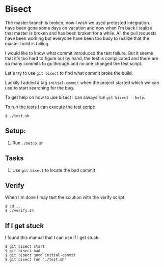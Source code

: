 # Bisect

The master branch is broken, now I wish we used pretested integration. I have been gone some days on vacation and now when I'm back I realize that master is broken and has been broken for a while. All the pull requests have been working but everyone have been too busy to realize that the master build is failing.

I would like to know what commit introduced the test failure. But it seems that it's too hard to figure out by hand, the test is complicated and there are so many commits to go through and no one changed the test script.

Let's try to use `git bisect` to find what commit broke the build.

Luckily I added a tag `initial-commit` when the project started which we can use to start searching for the bug.

To get help on how to use bisect I can always run `git bisect --help`.

To run the tests I can execute the test script:
```
$ ./test.sh
```
## Setup:

1. Run `./setup.sh`

## Tasks

1. Use `git bisect` to locate the bad commit

## Verify

When I'm done I may test the solution with the verify script

```
$ cd ..
$ ./verify.sh
```

## If I get stuck

I found this manual that I can use if I get stuck:


```
$ git bisect start
$ git bisect bad
$ git bisect good initial-commit
$ git bisect run './test.sh'
```
